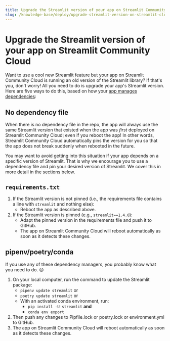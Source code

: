 ```yaml
---
title: Upgrade the Streamlit version of your app on Streamlit Community Cloud
slug: /knowledge-base/deploy/upgrade-streamlit-version-on-streamlit-cloud
---
```


# Upgrade the Streamlit version of your app on Streamlit Community Cloud

Want to use a cool new Streamlit feature but your app on Streamlit Community Cloud is running an old version of the Streamlit library? If that's you, don't worry! All you need to do is upgrade your app's Streamlit version. Here are five ways to do this, based on how your [app manages dependencies](/deploy/streamlit-community-cloud/deploy-your-app/app-dependencies):

## No dependency file

When there is no dependency file in the repo, the app will always use the same Streamlit version that existed when the app was _first_ deployed on Streamlit Community Cloud; even if you reboot the app! In other words, Streamlit Community Cloud automatically pins the version for you so that the app does not break suddenly when rebooted in the future.

You may want to avoid getting into this situation if your app depends on a specific version of Streamlit. That is why we encourage you to use a dependency file and pin your desired version of Streamlit. We cover this in more detail in the sections below.

## `requirements.txt`

1. If the Streamlit version is not pinned (i.e., the requirements file contains a line with `streamlit` and nothing else):
   - Reboot the app as described above.
2. If the Streamlit version is pinned (e.g., `streamlit==1.4.0`):
   - Adapt the pinned version in the requirements file and push it to GitHub.
   - The app on Streamlit Community Cloud will reboot automatically as soon as it detects these changes.

## pipenv/poetry/conda

If you use any of these dependency managers, you probably know what you need to do. 😉

1. On your local computer, run the command to update the Streamlit package:
   - `pipenv update streamlit` or
   - `poetry update streamlit` or
   - With an activated conda environment, run:
     - `pip install -U streamlit` **and**
     - `conda env export`
2. Then push any changes to Pipfile.lock or poetry.lock or environment.yml to GitHub.
3. The app on Streamlit Community Cloud will reboot automatically as soon as it detects these changes.
